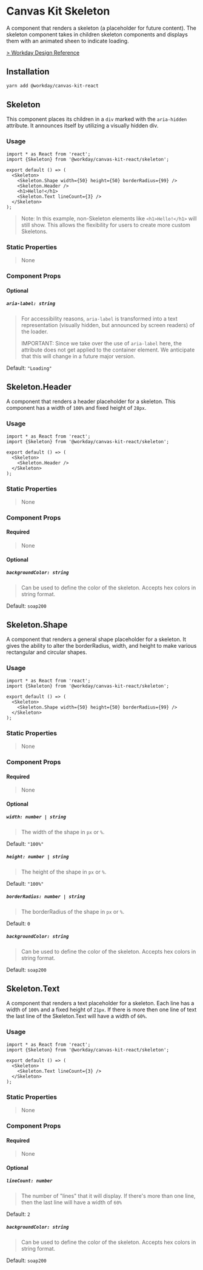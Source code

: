 # Canvas Kit Skeleton

A component that renders a skeleton (a placeholder for future content). The skeleton component takes
in children skeleton components and displays them with an animated sheen to indicate loading.

[> Workday Design Reference](https://design.workday.com/components/indicators/skeleton-loader)

## Installation

```sh
yarn add @workday/canvas-kit-react
```

## Skeleton

This component places its children in a `div` marked with the `aria-hidden` attribute. It announces
itself by utilizing a visually hidden div.

### Usage

```tsx
import * as React from 'react';
import {Skeleton} from '@workday/canvas-kit-react/skeleton';

export default () => (
  <Skeleton>
    <Skeleton.Shape width={50} height={50} borderRadius={99} />
    <Skeleton.Header />
    <h1>Hello!</h1>
    <Skeleton.Text lineCount={3} />
  </Skeleton>
);
```

> Note: In this example, non-Skeleton elements like `<h1>Hello!</h1>` will still show. This allows
> the flexibility for users to create more custom Skeletons.

### Static Properties

> None

### Component Props

#### Optional

##### `aria-label: string`

> For accessibility reasons, `aria-label` is transformed into a text representation (visually
> hidden, but announced by screen readers) of the loader.
>
> IMPORTANT: Since we take over the use of `aria-label` here, the attribute does not get applied to
> the container element. We anticipate that this will change in a future major version.

Default: `"Loading"`

## Skeleton.Header

A component that renders a header placeholder for a skeleton. This component has a width of `100%`
and fixed height of `28px`.

### Usage

```tsx
import * as React from 'react';
import {Skeleton} from '@workday/canvas-kit-react/skeleton';

export default () => (
  <Skeleton>
    <Skeleton.Header />
  </Skeleton>
);
```

### Static Properties

> None

### Component Props

#### Required

> None

#### Optional

##### `backgroundColor: string`

> Can be used to define the color of the skeleton. Accepts hex colors in string format.

Default: `soap200`

## Skeleton.Shape

A component that renders a general shape placeholder for a skeleton. It gives the ability to alter
the borderRadius, width, and height to make various rectangular and circular shapes.

### Usage

```tsx
import * as React from 'react';
import {Skeleton} from '@workday/canvas-kit-react/skeleton';

export default () => (
  <Skeleton>
    <Skeleton.Shape width={50} height={50} borderRadius={99} />
  </Skeleton>
);
```

### Static Properties

> None

### Component Props

#### Required

> None

#### Optional

##### `width: number | string`

> The width of the shape in `px` or `%`.

Default: `"100%"`

##### `height: number | string`

> The height of the shape in `px` or `%`.

Default: `"100%"`

##### `borderRadius: number | string`

> The borderRadius of the shape in `px` or `%`.

Default: `0`

##### `backgroundColor: string`

> Can be used to define the color of the skeleton. Accepts hex colors in string format.

Default: `soap200`

## Skeleton.Text

A component that renders a text placeholder for a skeleton. Each line has a width of `100%` and a
fixed height of `21px`. If there is more then one line of text the last line of the Skeleton.Text
will have a width of `60%`.

### Usage

```tsx
import * as React from 'react';
import {Skeleton} from '@workday/canvas-kit-react/skeleton';

export default () => (
  <Skeleton>
    <Skeleton.Text lineCount={3} />
  </Skeleton>
);
```

### Static Properties

> None

### Component Props

#### Required

> None

#### Optional

##### `lineCount: number`

> The number of "lines" that it will display. If there's more than one line, then the last line will
> have a width of `60%`

Default: `2`

##### `backgroundColor: string`

> Can be used to define the color of the skeleton. Accepts hex colors in string format.

Default: `soap200`
